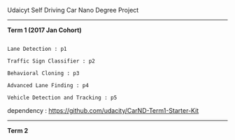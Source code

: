 Udaicyt Self Driving Car Nano Degree Project

---
**Term 1 (2017 Jan Cohort)**


```

Lane Detection : p1 

Traffic Sign Classifier : p2 

Behavioral Cloning : p3 

Advanced Lane Finding : p4 

Vehicle Detection and Tracking : p5 

```

dependency : https://github.com/udacity/CarND-Term1-Starter-Kit

---
**Term 2** 
